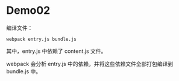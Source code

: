 # Demo02

编译文件：
```
webpack entry.js bundle.js
```

其中，entry.js 中依赖了 content.js 文件。

webpack 会分析 entry.js 中的依赖，并将这些依赖文件全部打包编译到 bundle.js 中。